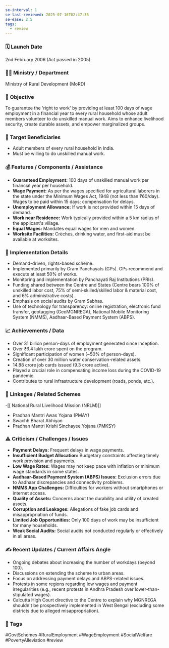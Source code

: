 ```yaml
---
se-interval: 1
se-last-reviewed: 2025-07-16T02:47:35
se-ease: 2.5
tags:
  - review
---
```

### 🗓️ **Launch Date**
2nd February 2006 (Act passed in 2005)

### 🧑‍🏫 **Ministry / Department**
Ministry of Rural Development (MoRD)

### 🎯 **Objective**
To guarantee the 'right to work' by providing at least 100 days of wage employment in a financial year to every rural household whose adult members volunteer to do unskilled manual work. Aims to enhance livelihood security, create durable assets, and empower marginalized groups.

### 👥 **Target Beneficiaries**
- Adult members of every rural household in India.
- Must be willing to do unskilled manual work.

### 💰 **Features / Components / Assistance**
- **Guaranteed Employment:** 100 days of unskilled manual work per financial year per household.
- **Wage Payment:** As per the wages specified for agricultural laborers in the state under the Minimum Wages Act, 1948 (not less than ₹60/day). Wages to be paid within 15 days; compensation for delays.
- **Unemployment Allowance:** If work is not provided within 15 days of demand.
- **Work near Residence:** Work typically provided within a 5 km radius of the applicant's village.
- **Equal Wages:** Mandates equal wages for men and women.
- **Worksite Facilities:** Crèches, drinking water, and first-aid must be available at worksites.

### 📍 **Implementation Details**
- Demand-driven, rights-based scheme.
- Implemented primarily by Gram Panchayats (GPs). GPs recommend and execute at least 50% of works.
- Monitoring and implementation by Panchayati Raj Institutions (PRIs).
- Funding shared between the Centre and States (Centre bears 100% of unskilled labor cost, 75% of semi-skilled/skilled labor & material cost, and 6% administrative costs).
- Emphasis on social audits by Gram Sabhas.
- Use of technology for transparency: online registration, electronic fund transfer, geotagging (GeoMGNREGA), National Mobile Monitoring System (NMMS), Aadhaar-Based Payment System (ABPS).

### 📈 **Achievements / Data**
- Over 31 billion person-days of employment generated since inception.
- Over ₹6.4 lakh crore spent on the program.
- Significant participation of women (~50% of person-days).
- Creation of over 30 million water conservation-related assets.
- 14.88 crore job cards issued (9.3 crore active).
- Played a crucial role in compensating income loss during the COVID-19 pandemic.
- Contributes to rural infrastructure development (roads, ponds, etc.).

### 🧩 **Linkages / Related Schemes**
-[[ National Rural Livelihood Mission (NRLM)]]
- Pradhan Mantri Awas Yojana (PMAY)
- Swachh Bharat Abhiyan
- Pradhan Mantri Krishi Sinchayee Yojana (PMKSY)

### ⚠️ **Criticism / Challenges / Issues**
- **Payment Delays:** Frequent delays in wage payments.
- **Insufficient Budget Allocation:** Budgetary constraints affecting timely work provision and payments.
- **Low Wage Rates:** Wages may not keep pace with inflation or minimum wage standards in some states.
- **Aadhaar-Based Payment System (ABPS) Issues:** Exclusion errors due to Aadhaar discrepancies and connectivity problems.
- **NMMS App Challenges:** Difficulties for workers without smartphones or internet access.
- **Quality of Assets:** Concerns about the durability and utility of created assets.
- **Corruption and Leakages:** Allegations of fake job cards and misappropriation of funds.
- **Limited Job Opportunities:** Only 100 days of work may be insufficient for many households.
- **Weak Social Audits:** Social audits not conducted regularly or effectively in all areas.

### ✍️ **Recent Updates / Current Affairs Angle**
- Ongoing debates about increasing the number of workdays (beyond 100).
- Discussions on extending the scheme to urban areas.
- Focus on addressing payment delays and ABPS-related issues.
- Protests in some regions regarding low wages and payment irregularities (e.g., recent protests in Andhra Pradesh over lower-than-stipulated wages).
- Calcutta High Court directive to the Centre to explain why MGNREGA shouldn't be prospectively implemented in West Bengal (excluding some districts due to alleged misappropriation).

### 🔗 **Tags**
#GovtSchemes #RuralEmployment #WageEmployment #SocialWelfare #PovertyAlleviation
#review